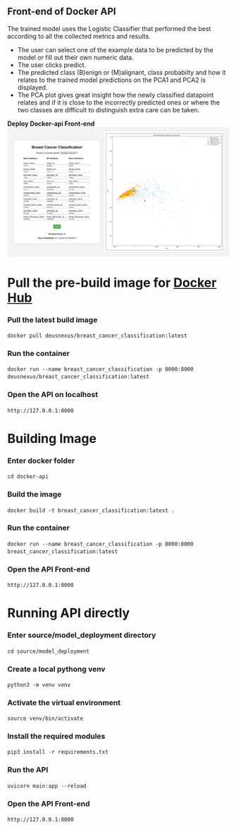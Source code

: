 ## Front-end of Docker API
The trained model uses the Logistic Classifier that performed the best according to all the collected metrics and results.
- The user can select one of the example data to be predicted by the model or fill out their own numeric data.
- The user clicks predict.
- The predicted class (B)enign or (M)alignant, class probabilty and how it relates to the trained model predictions on the PCA1 and PCA2 is displayed.
- The PCA plot gives great insight how the newly classified datapoint relates and if it is close to the incorrectly predicted ones or where the two classes are difficult to distinguish extra care can be taken.

**Deploy Docker-api Front-end**
<img src="/docs/deploy_model_docker_api.png" alt="Deploy Docker-api front-end" width="750">

# Pull the pre-build image for [Docker Hub](https://hub.docker.com/repository/docker/deusnexus/breast_cancer_classification/general)
### Pull the latest build image
`docker pull deusnexus/breast_cancer_classification:latest`
### Run the container
`docker run --name breast_cancer_classification -p 8000:8000 deusnexus/breast_cancer_classification:latest`
### Open the API on localhost
`http://127.0.0.1:8000`

# Building Image
### Enter docker folder
`cd docker-api`
### Build the image
`docker build -t breast_cancer_classification:latest .`
### Run the container
`docker run --name breast_cancer_classification -p 8000:8000 breast_cancer_classification:latest`
### Open the API Front-end
`http://127.0.0.1:8000`

# Running API directly
### Enter source/model_deployment directory
`cd source/model_deployment`
### Create a local pythong venv
`python3 -m venv venv`
### Activate the virtual environment
`source venv/bin/activate`
### Install the required modules
`pip3 install -r requirements.txt`
### Run the API 
`uvicorn main:app --reload`
### Open the API Front-end
`http://127.0.0.1:8000`